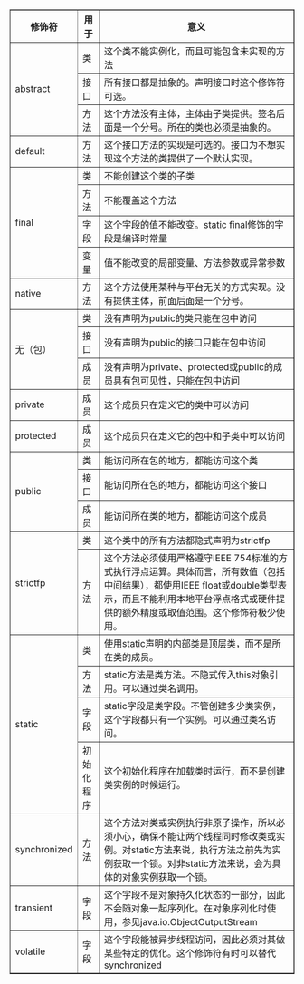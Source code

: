 
<table border="1">
	<tr>
		<th>修饰符</th>
		<th>用于</th>
		<th>意义</th>
	</tr>
	<tr>
		<td rowspan="3">abstract</td>
		<td>类</td>
		<td>这个类不能实例化，而且可能包含未实现的方法</td>
	</tr>
	<tr>
		<td>接口</td>
		<td>所有接口都是抽象的。声明接口时这个修饰符可选。</td>
	</tr>
	<tr>
		<td>方法</td>
		<td>这个方法没有主体，主体由子类提供。签名后面是一个分号。所在的类也必须是抽象的。</td>
	</tr>
	<tr>
		<td>default</td>
		<td>方法</td>
		<td>这个接口方法的实现是可选的。接口为不想实现这个方法的类提供了一个默认实现。</td>
	</tr>
	<tr>
		<td rowspan="4">final</td>
		<td>类</td>
		<td>不能创建这个类的子类</td>
	</tr>
	<tr>
		<td>方法</td>
		<td>不能覆盖这个方法</td>
	</tr>
	<tr>
		<td>字段</td>
		<td>这个字段的值不能改变。static final修饰的字段是编译时常量</td>
	</tr>
	<tr>
		<td>变量</td>
		<td>值不能改变的局部变量、方法参数或异常参数</td>
	</tr>
	<tr>
		<td>native</td>
		<td>方法</td>
		<td>这个方法使用某种与平台无关的方式实现。没有提供主体，前面后面是一个分号。</td>
	</tr>
	<tr>
		<td rowspan="3">无（包）</td>
		<td>类</td>
		<td>没有声明为public的类只能在包中访问</td>
	</tr>
	<tr>
		<td>接口</td>
		<td>没有声明为public的接口只能在包中访问</td>
	</tr>
	<tr>
		<td>成员</td>
		<td>没有声明为private、protected或public的成员具有包可见性，只能在包中访问</td>
	</tr>
	<tr>
		<td>private</td>
		<td>成员</td>
		<td>这个成员只在定义它的类中可以访问</td>
	</tr>
	<tr>
		<td>protected</td>
		<td>成员</td>
		<td>这个成员只在定义它的包中和子类中可以访问</td>
	</tr>
	<tr>
		<td rowspan="3">public</td>
		<td>类</td>
		<td>能访问所在包的地方，都能访问这个类</td>
	</tr>
	<tr>
		<td>接口</td>
		<td>能访问所在包的地方，都能访问这个接口</td>
	</tr>
	<tr>
		<td>成员</td>
		<td>能访问所在类的地方，都能访问这个成员</td>
	</tr>
	<tr>
		<td rowspan="2">strictfp</td>
		<td>类</td>
		<td>这个类中的所有方法都隐式声明为strictfp</td>
	</tr>
	<tr>
		<td>方法</td>
		<td>这个方法必须使用严格遵守IEEE 754标准的方式执行浮点运算。具体而言，所有数值（包括中间结果），都使用IEEE float或double类型表示，而且不能利用本地平台浮点格式或硬件提供的额外精度或取值范围。这个修饰符极少使用。</td>
	</tr>
	<tr>
		<td rowspan="4">static</td>
		<td>类</td>
		<td>使用static声明的内部类是顶层类，而不是所在类的成员。</td>
	</tr>
	<tr>
		<td>方法</td>
		<td>static方法是类方法。不隐式传入this对象引用。可以通过类名调用。</td>
	</tr>
	<tr>
		<td>字段</td>
		<td>static字段是类字段。不管创建多少类实例，这个字段都只有一个实例。可以通过类名访问。</td>
	</tr>
	<tr>
		<td>初始化程序</td>
		<td>这个初始化程序在加载类时运行，而不是创建类实例的时候运行。</td>
	</tr>
	<tr>
		<td>synchronized</td>
		<td>方法</td>
		<td>这个方法对类或实例执行非原子操作，所以必须小心，确保不能让两个线程同时修改类或实例。对static方法来说，执行方法之前先为实例获取一个锁。对非static方法来说，会为具体的对象实例获取一个锁。</td>
	</tr>
	<tr>
		<td>transient</td>
		<td>字段</td>
		<td>这个字段不是对象持久化状态的一部分，因此不会随对象一起序列化。在对象序列化时使用，参见java.io.ObjectOutputStream</td>
	</tr>
	<tr>
		<td>volatile</td>
		<td>字段</td>
		<td>这个字段能被异步线程访问，因此必须对其做某些特定的优化。这个修饰符有时可以替代synchronized</td>
	</tr>
</table>

